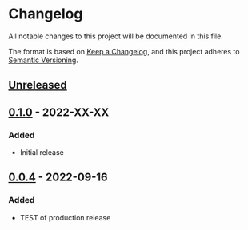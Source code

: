 # Changelog
All notable changes to this project will be documented in this file.

The format is based on [Keep a Changelog](https://keepachangelog.com/en/1.0.0/),
and this project adheres to [Semantic Versioning](https://semver.org/spec/v2.0.0.html).

## [Unreleased](https://github.com/appoptics/solarwinds-apm-python/compare/v0.1.0...HEAD)

## [0.1.0](https://github.com/appoptics/solarwinds-apm-python/releases/tag/v0.1.0) - 2022-XX-XX
### Added
- Initial release

## [0.0.4](https://github.com/appoptics/solarwinds-apm-python/releases/tag/v0.0.4) - 2022-09-16
### Added
- TEST of production release

